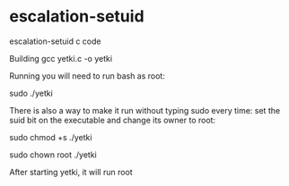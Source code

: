 # escalation-setuid
escalation-setuid c code

Building
gcc yetki.c -o yetki

Running
you will need to run bash as root:

sudo ./yetki

There is also a way to make it run without typing sudo every time: set the suid bit on the executable and change its owner to root:

sudo chmod +s ./yetki

sudo chown root ./yetki

After starting yetki, it will run root 
